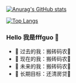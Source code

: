 [![Anurag's GitHub stats](https://github-readme-stats.vercel.app/api?username=fffguo&theme=tokyonight&show_icons=true&include_all_commits=true&count_private=true)](https://github.com/fffguo)

[![Top Langs](https://github-readme-stats.vercel.app/api/top-langs/?username=fffguo&theme=tokyonight&layout=compact)](https://github.com/fffguo)

### Hello 我是fffguo 👋


- 🔭 过去的我：搬砖码农:clown_face:
- 🌱 现在的我：搬砖码农:clown_face:
- 👯 未来的我：搬砖码农:clown_face:
- :rocket: 长期目标：还清房贷:clown_face:





